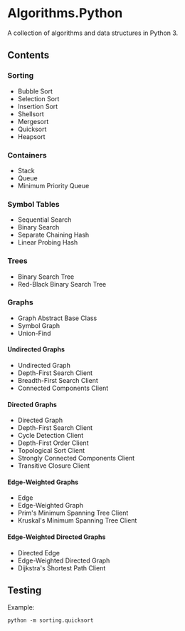 # Algorithms.Python

A collection of algorithms and data structures in Python 3.

## Contents

### Sorting

* Bubble Sort
* Selection Sort
* Insertion Sort
* Shellsort
* Mergesort
* Quicksort
* Heapsort

### Containers

* Stack
* Queue
* Minimum Priority Queue

### Symbol Tables

* Sequential Search
* Binary Search
* Separate Chaining Hash
* Linear Probing Hash

### Trees

* Binary Search Tree
* Red-Black Binary Search Tree

### Graphs

* Graph Abstract Base Class
* Symbol Graph
* Union-Find

#### Undirected Graphs

* Undirected Graph
* Depth-First Search Client
* Breadth-First Search Client
* Connected Components Client

#### Directed Graphs

* Directed Graph
* Depth-First Search Client
* Cycle Detection Client
* Depth-First Order Client
* Topological Sort Client
* Strongly Connected Components Client
* Transitive Closure Client

#### Edge-Weighted Graphs

* Edge
* Edge-Weighted Graph
* Prim's Minimum Spanning Tree Client
* Kruskal's Minimum Spanning Tree Client

#### Edge-Weighted Directed Graphs

* Directed Edge
* Edge-Weighted Directed Graph
* Dijkstra's Shortest Path Client

## Testing

Example:

```ssh
python -m sorting.quicksort
```
